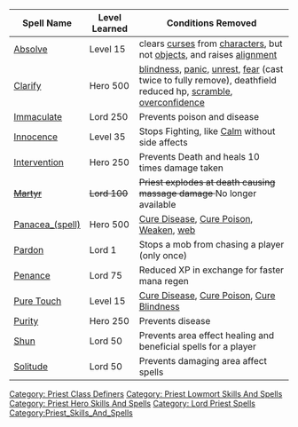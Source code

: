 | Spell Name                                     | Level Learned   | Conditions Removed                                                                                                                                                                                                                                   |
|------------------------------------------------|-----------------|------------------------------------------------------------------------------------------------------------------------------------------------------------------------------------------------------------------------------------------------------|
| [Absolve](Absolve "wikilink")                  | Level 15        | clears [curses](Curse "wikilink") from [characters](:Category:_Characters "wikilink"), but not [objects](:Category:_Objects "wikilink"), and raises [alignment](Alignment "wikilink")                                                                |
| [Clarify](Clarify "wikilink")                  | Hero 500        | [blindness](blindness "wikilink"), [panic](panic "wikilink"), [unrest](unrest "wikilink"), [fear](fear "wikilink") (cast twice to fully remove), deathfield reduced hp, [scramble](scramble "wikilink"), [overconfidence](overconfidence "wikilink") |
| [Immaculate](Immaculate "wikilink")            | Lord 250        | Prevents poison and disease                                                                                                                                                                                                                          |
| [Innocence](Innocence "wikilink")              | Level 35        | Stops Fighting, like [Calm](Calm "wikilink") without side affects                                                                                                                                                                                    |
| [Intervention](Intervention "wikilink")        | Hero 250        | Prevents Death and heals 10 times damage taken                                                                                                                                                                                                       |
| <s>[Martyr](Martyr "wikilink")</s>             | <s>Lord 100</s> | <s>Priest explodes at death causing massage damage </s> No longer available                                                                                                                                                                          |
| [Panacea\_(spell)](Panacea_(spell) "wikilink") | Hero 500        | [Cure Disease](Cure_Disease "wikilink"), [Cure Poison](Cure_Poison "wikilink"), [Weaken](Weaken "wikilink"), [web](web "wikilink")                                                                                                                   |
| [Pardon](Pardon "wikilink")                    | Lord 1          | Stops a mob from chasing a player (only once)                                                                                                                                                                                                        |
| [Penance](Penance "wikilink")                  | Lord 75         | Reduced XP in exchange for faster mana regen                                                                                                                                                                                                         |
| [Pure Touch](Pure_Touch "wikilink")            | Level 15        | [Cure Disease](Cure_Disease "wikilink"), [Cure Poison](Cure_Poison "wikilink"), [Cure Blindness](Cure_Blindness "wikilink")                                                                                                                          |
| [Purity](Purity "wikilink")                    | Hero 250        | Prevents disease                                                                                                                                                                                                                                     |
| [Shun](Shun "wikilink")                        | Lord 50         | Prevents area effect healing and beneficial spells for a player                                                                                                                                                                                      |
| [Solitude](Solitude "wikilink")                | Lord 50         | Prevents damaging area affect spells                                                                                                                                                                                                                 |

[Category: Priest Class
Definers](Category:_Priest_Class_Definers "wikilink") [Category: Priest
Lowmort Skills And
Spells](Category:_Priest_Lowmort_Skills_And_Spells "wikilink")
[Category: Priest Hero Skills And
Spells](Category:_Priest_Hero_Skills_And_Spells "wikilink") [Category:
Lord Priest Spells](Category:_Lord_Priest_Spells "wikilink")
[Category:Priest_Skills_And_Spells](Category:Priest_Skills_And_Spells "wikilink")
